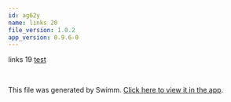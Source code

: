```yaml
---
id: ag62y
name: links 20
file_version: 1.0.2
app_version: 0.9.6-0
---
```


links 19 [test](test.lo97l.sw.md)

<br/>

This file was generated by Swimm. [Click here to view it in the app](http://localhost:5000/repos/Z2l0aHViJTNBJTNBYmxvZyUzQSUzQWRvdWVr/docs/ag62y).